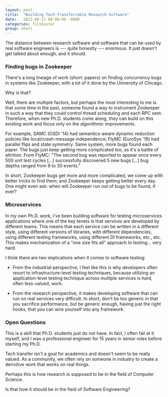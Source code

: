 ```yaml
---
layout: post
title:  "Building Tech-Transferrable Research Software"
date:   2023-08-12 00:00:00 -0000
categories: filibuster
group: short
---
```


The distance between research software and software that can be used by real software engineers is --- quite honestly --- enormous. It just doesn't get talked about enough, and it should.

### Finding bugs in Zookeeper

There's a long lineage of work (short: papers) on finding concurrency bugs in systems like Zookeeper, with a lot of it done by the University of Chicago.

Why is that?

Well, there are multiple factors, but perhaps the most interesting to me is that some time in the past, someone found a way to instrument Zookeeper in such a way that they could control thread scheduling and each RPC sent. Therefore, when new Ph.D. students come along, they can build on this existing work and focus only on the *algorithmic* improvements.

For example, SAMC (OSDI '14) had semantics-aware dynamic reduction policies like local/crash-message independence; FlyMC (EuroSys '19) had parallel flips and state symmetry. Same system, more bugs found each paper. The bugs just keep getting more complicated too, as it's a battle of attrition. From FlyMC: "The second bug was reported to appear once every 500 unit test cycles [...] successfully discovered 5 new bugs [...] bug depths ranged from 9 to 30 events."

In short, Zookeeper bugs get more and more complicated, we come up with better tricks to find them; and Zookeeper keeps getting better every day. One might even ask: when will Zookeeper run out of bugs to be found, if ever?

### Microservices

In my own Ph.D. work, I've been building software for testing microservices applications where one of the key tenets is that services are developed by different teams. This means that each service can be written in a different style, using different versions of libraries, with different dependencies, using different testing frameworks, using different DI frameworks, etc., etc. This makes mechanization of a "one size fits all" approach to testing... very hard.

I think there are two implications when it comes to software testing:

* From the industrial perspective, I feel like this is why developers often resort to infrastructure-level testing techniques, because utilizing an application-level testing technique across multiple services is hard, often less-valued, work.

* From the research perspective, it makes developing software that can run on real services very difficult. In short, don't be too generic in that you sacrifice performance, but be generic enough, having just the right hooks, that you can wire yourself into any framework.

### Open Questions

This is a skill that Ph.D. students just do not have. In fact, I often fail at it myself, and I was a professional engineer for 15 years in senior roles before starting my Ph.D.

Tech transfer isn't a goal for academics and doesn't seem to be really valued. As a community, we often rely on someone in industry to create a derivitive work that works on real things.

Perhaps this is how research is supposed to be in the field of Computer Science.

Is that how it should be in the field of Software Engineering?